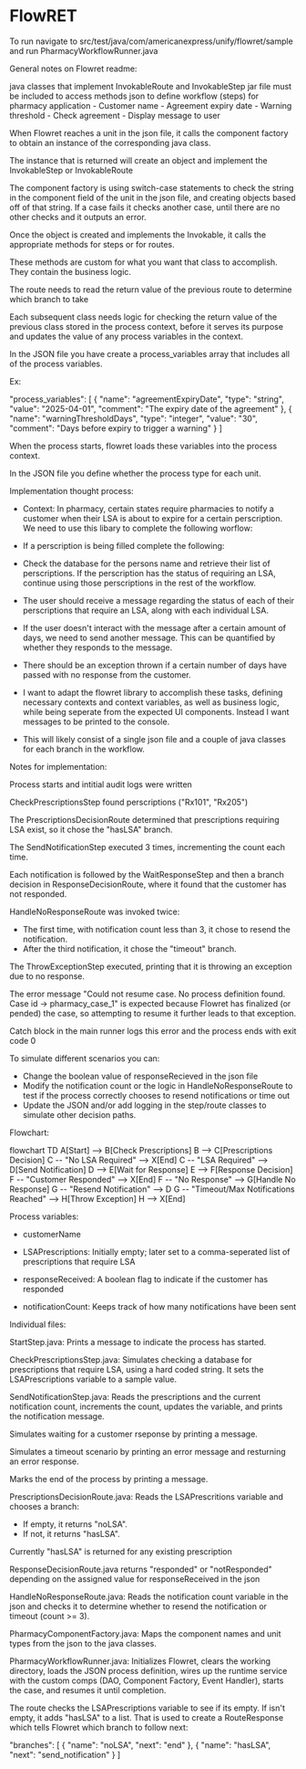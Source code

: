 # FlowRET


To run navigate to src/test/java/com/americanexpress/unify/flowret/sample and run PharmacyWorkflowRunner.java


General notes on Flowret readme:


java classes that implement InvokableRoute and InvokableStep
jar file must be included to access methods
json to define workflow (steps) for pharmacy application 
	- Customer name
	- Agreement expiry date
	- Warning threshold
	- Check agreement
	- Display message to user

When Flowret reaches a unit in the json file, it calls the component factory to obtain an instance of the corresponding java class. 

The instance that is returned will create an object and implement the InvokableStep or InvokableRoute

The component factory is using switch-case statements to check the string in the component field of the unit in the json file, and creating objects based off of that string. If a case fails it checks another case, until there are no other checks and it outputs an error.

Once the object is created and implements the Invokable, it calls the appropriate methods for steps or for routes.

These methods are custom for what you want that class to accomplish. They contain the business logic.

The route needs to read the return value of the previous route to determine which branch to take

Each subsequent class needs logic for checking the return value of the previous class stored in the process context, before it serves its purpose and updates the value of any process variables in the context.

In the JSON file you have create a process_variables array that includes all of the process variables.

Ex: 

"process_variables": [
  {
    "name": "agreementExpiryDate",
    "type": "string",
    "value": "2025-04-01",
    "comment": "The expiry date of the agreement"
  },
  {
    "name": "warningThresholdDays",
    "type": "integer",
    "value": "30",
    "comment": "Days before expiry to trigger a warning"
  }
]

When the process starts, flowret loads these variables into the process context.

In the JSON file you define whether the process type for each unit. 



Implementation thought process:



- Context: In pharmacy, certain states require pharmacies to notify a customer when their LSA is about to expire for a certain perscription. We need to use this libary to complete the following worflow:

- If a perscription is being filled complete the following: 

- Check the database for the persons name and retrieve their list of perscriptions. If the perscription has the status of requiring an LSA, continue using those perscriptions in the rest of the workflow.

- The user should receive a message regarding the status of each of their perscriptions that require an LSA, along with each individual LSA.

- If the user doesn't interact with the message after a certain amount of days, we need to send another message. This can be quantified by whether they responds to the message.

- There should be an exception thrown if a certain number of days have passed with no response from the customer. 

- I want to adapt the flowret library to accomplish these tasks, defining necessary contexts and context variables, as well as business logic, while being seperate from the expected UI components. Instead I want messages to be printed to the console. 

- This will likely consist of a single json file and a couple of java classes for each branch in the workflow. 




Notes for implementation: 


Process starts and intitial audit logs were written

CheckPrescriptionsStep found perscriptions ("Rx101", "Rx205")

The PrescriptionsDecisionRoute determined that prescriptions requiring LSA exist, so it chose the "hasLSA" branch.

The SendNotificationStep executed 3 times, incrementing the count each time.

Each notification is followed by the WaitResponseStep and then a branch decision in ResponseDecisionRoute, where it found that the customer has not responded.

HandleNoResponseRoute was invoked twice:
- The first time, with notification count less than 3, it chose to resend the notification.
- After the third notification, it chose the "timeout" branch.

The ThrowExceptionStep executed, printing that it is throwing an exception due to no response.

The error message "Could not resume case. No process definition found. Case id -> pharmacy_case_1" is expected because Flowret has finalized (or pended) the case, so attempting to resume it further leads to that exception.

Catch block in the main runner logs this error and the process ends with exit code 0

To simulate different scenarios you can:
- Change the boolean value of responseRecieved in the json file
- Modify the notification count or the logic in HandleNoResponseRoute to test if the process correctly chooses to resend notifications or time out
- Update the JSON and/or add logging in the step/route classes to simulate other decision paths.


Flowchart:



flowchart TD
    A[Start] --> B[Check Prescriptions]
    B --> C[Prescriptions Decision]
    C -- "No LSA Required" --> X[End]
    C -- "LSA Required" --> D[Send Notification]
    D --> E[Wait for Response]
    E --> F[Response Decision]
    F -- "Customer Responded" --> X[End]
    F -- "No Response" --> G[Handle No Response]
    G -- "Resend Notification" --> D
    G -- "Timeout/Max Notifications Reached" --> H[Throw Exception]
    H --> X[End]



Process variables: 

- customerName

- LSAPrescriptions: Initially empty; later set to a comma-seperated list of prescriptions that require LSA

- responseReceived: A boolean flag to indicate if the customer has responded

- notificationCount: Keeps track of how many notifications have been sent



Individual files:



StartStep.java: Prints a message to indicate the process has started.

CheckPrescriptionsStep.java: Simulates checking a database for prescriptions that require LSA, using a hard coded string. It sets the LSAPrescriptions variable to a sample value.

SendNotificationStep.java: Reads the prescriptions and the current notification count, increments the count, updates the variable, and prints the notification message.

Simulates waiting for a customer rseponse by printing a message.

Simulates a timeout scenario by printing an error message and resturning an error response.

Marks the end of the process by printing a message.

PrescriptionsDecisionRoute.java: Reads the LSAPrescritions variable and chooses a branch:
- If empty, it returns "noLSA".
- If not, it returns "hasLSA".

Currently "hasLSA" is returned for any existing prescription

ResponseDecisionRoute.java returns "responded" or "notResponded" depending on the assigned value for responseReceived in the json

HandleNoResponseRoute.java: Reads the notification count variable in the json and checks it to determine whether to resend the notification or timeout (count >= 3).

PharmacyComponentFactory.java: Maps the component names and unit types from the json to the java classes.

PharmacyWorkflowRunner.java: Initializes Flowret, clears the working directory, loads the JSON process definition, wires up the runtime service with the custom comps (DAO, Component Factory, Event Handler), starts the case, and resumes it until completion.


The route checks the LSAPrescriptions variable to see if its empty. If isn't empty, it adds "hasLSA" to a list. That is used to create a RouteResponse which tells Flowret which branch to follow next: 

"branches": [
    { "name": "noLSA", "next": "end" },
    { "name": "hasLSA", "next": "send_notification" }
]
